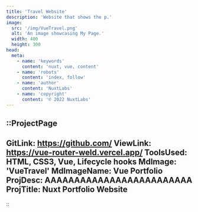 ```yaml
---
title: 'Travel Website'
description: 'Website that shows the p.'
image:
  src: '/img/VueTravel.png'
  alt: 'An image showcasing My Page.'
  width: 400
  height: 300
head:
  meta:
    - name: 'keywords'
      content: 'nuxt, vue, content'
    - name: 'robots'
      content: 'index, follow'
    - name: 'author'
      content: 'NuxtLabs'
    - name: 'copyright'
      content: '© 2022 NuxtLabs'
---
```


::ProjectPage
---
GitLink: https://github.com/
ViewLink: https://vue-router-weld.vercel.app/
ToolsUsed: HTML, CSS3, Vue, Lifecycle hooks
MdImage: 'VueTravel'
MdImageName: Vue Portfolio
ProjDesc: AAAAAAAAAAAAAAAAAAAAAAAAA
ProjTitle: Nuxt Portfolio Website
---

::
